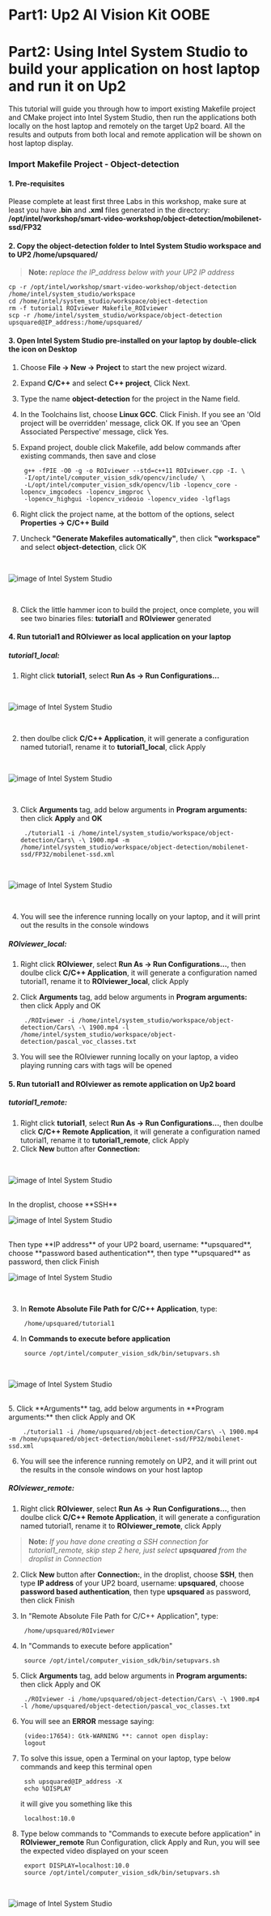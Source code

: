 # Part1: Up2 AI Vision Kit OOBE


# Part2: Using Intel System Studio to build your application on host laptop and run it on Up2
This tutorial will guide you through how to import existing Makefile project and CMake project into Intel System Studio, then run the applications both locally on the host laptop and remotely on the target Up2 board. All the results and outputs from both local and remote application will be shown on host laptop display.

### Import Makefile Project - Object-detection
#### 1. Pre-requisites
Please complete at least first three Labs in this workshop, make sure at least you have **.bin** and **.xml** files generated in the directory: **/opt/intel/workshop/smart-video-workshop/object-detection/mobilenet-ssd/FP32**

#### 2. Copy the object-detection folder to Intel System Studio workspace and to UP2 /home/upsquared/
> **Note:** *replace the IP_address below with your UP2 IP address*

	cp -r /opt/intel/workshop/smart-video-workshop/object-detection /home/intel/system_studio/workspace
	cd /home/intel/system_studio/workspace/object-detection
	rm -f tutorial1 ROIviewer Makefile_ROIviewer
	scp -r /home/intel/system_studio/workspace/object-detection upsquared@IP_address:/home/upsquared/

#### 3. Open Intel System Studio pre-installed on your laptop by double-click the icon on Desktop
1. Choose **File -> New -> Project** to start the new project wizard.
2. Expand **C/C++** and select **C++ project**, Click Next.
3. Type the name **object-detection** for the project in the Name field.
4. In the Toolchains list, choose **Linux GCC**. Click Finish.
If you see an 'Old project will be overridden' message, click OK.
If you see an ‘Open Associated Perspective’ message, click Yes.
5. Expand project, double click Makefile, add below commands after existing commands, then save and close

        g++ -fPIE -O0 -g -o ROIviewer --std=c++11 ROIviewer.cpp -I. \
        -I/opt/intel/computer_vision_sdk/opencv/include/ \
        -L/opt/intel/computer_vision_sdk/opencv/lib -lopencv_core -lopencv_imgcodecs -lopencv_imgproc \
        -lopencv_highgui -lopencv_videoio -lopencv_video -lgflags
        
6. Right click the project name, at the bottom of the options, select **Properties -> C/C++ Build**
7. Uncheck **"Generate Makefiles automatically"**, then click **"workspace"** and select **object-detection**, click OK
<br>

![image of Intel System Studio](https://github.com/intel-iot-devkit/smart-video-workshop/blob/master/images/ISS_C_C++_Build_Setup.png "C/C++ Build Setup")

<br>

8. Click the little hammer icon to build the project, once complete, you will see two binaries files: **tutorial1** and **ROIviewer** generated

#### 4. Run tutorial1 and ROIviewer as local application on your laptop
##### tutorial1_local:
1. Right click **tutorial1**, select **Run As -> Run Configurations...**
<br>

![image of Intel System Studio](https://github.com/intel-iot-devkit/smart-video-workshop/blob/master/images/ISS_Run_Configuration.png "Open Run Configuration")

<br>

2. then doulbe click **C/C++ Application**, it will generate a configuration named tutorial1, rename it to **tutorial1_local**, click Apply
<br>

![image of Intel System Studio](https://github.com/intel-iot-devkit/smart-video-workshop/blob/master/images/ISS_Run_Configuration_tutorial1_local.png "Setup Tutorial1_local Run Configuration")

<br>

3. Click **Arguments** tag, add below arguments in **Program arguments:** then click **Apply** and **OK**

        ./tutorial1 -i /home/intel/system_studio/workspace/object-detection/Cars\ -\ 1900.mp4 -m /home/intel/system_studio/workspace/object-detection/mobilenet-ssd/FP32/mobilenet-ssd.xml
<br>

![image of Intel System Studio](https://github.com/intel-iot-devkit/smart-video-workshop/blob/master/images/ISS_Run_Configuration_tutorial1_local_arguments.png "Setup Tutorial1_local Run Configuration")

<br>

4. You will see the inference running locally on your laptop, and it will print out the results in the console windows

##### ROIviewer_local:
1. Right click **ROIviewer**, select **Run As -> Run Configurations...**, then doulbe click **C/C++ Application**, it will generate a configuration named tutorial1, rename it to **ROIviewer_local**, click Apply
2. Click **Arguments** tag, add below arguments in **Program arguments:** then click Apply and OK

        ./ROIviewer -i /home/intel/system_studio/workspace/object-detection/Cars\ -\ 1900.mp4 -l /home/intel/system_studio/workspace/object-detection/pascal_voc_classes.txt

3. You will see the ROIviewer running locally on your laptop, a video playing running cars with tags will be opened

#### 5. Run tutorial1 and ROIviewer as remote application on Up2 board
##### tutorial1_remote:
1. Right click **tutorial1**, select **Run As -> Run Configurations...**, then doulbe click **C/C++ Remote Application**, it will generate a configuration named tutorial1, rename it to **tutorial1_remote**, click Apply
2. Click **New** button after **Connection:**
<br>

![image of Intel System Studio](https://github.com/intel-iot-devkit/smart-video-workshop/blob/master/images/ISS_Run_Configuration_tutorial1_remote.png "Setup Tutorial1_remote Run Configuration")

<br>
In the droplist, choose **SSH**

<br>

![image of Intel System Studio](https://github.com/intel-iot-devkit/smart-video-workshop/blob/master/images/ISS_Create_a_New_Connection.png "Setup Tutorial1_remote Run Configuration")

<br>
Then type **IP address** of your UP2 board, username: **upsquared**, choose **password based authentication**, then type **upsquared** as password, then click Finish

<br>

![image of Intel System Studio](https://github.com/intel-iot-devkit/smart-video-workshop/blob/master/images/ISS_Setup_New_Connection.png "Setup Tutorial1_remote Run Configuration")

<br>

3. In **Remote Absolute File Path for C/C++ Application**, type:

		/home/upsquared/tutorial1
4. In **Commands to execute before application**

		source /opt/intel/computer_vision_sdk/bin/setupvars.sh
		
<br>

![image of Intel System Studio](https://github.com/intel-iot-devkit/smart-video-workshop/blob/master/images/ISS_Run_Configuration_tutorial1_remote_commands_run_before_application.png "Setup Tutorial1_remote Run Configuration")

<br>
5. Click **Arguments** tag, add below arguments in **Program arguments:** then click Apply and OK

        ./tutorial1 -i /home/upsquared/object-detection/Cars\ -\ 1900.mp4 -m /home/upsquared/object-detection/mobilenet-ssd/FP32/mobilenet-ssd.xml

6. You will see the inference running remotely on UP2, and it will print out the results in the console windows on your host laptop

##### ROIviewer_remote:
1. Right click **ROIviewer**, select **Run As -> Run Configurations...**, then doulbe click **C/C++ Remote Application**, it will generate a configuration named tutorial1, rename it to **ROIviewer_remote**, click Apply
> **Note:** *If you have done creating a SSH connection for tutorial1_remote, skip step 2 here, just select **upsquared** from the droplist in Connection*
2. Click **New** button after **Connection:**, in the droplist, choose **SSH**, then type **IP address** of your UP2 board, username: **upsquared**, choose **password based authentication**, then type **upsquared** as password, then click Finish
3. In "Remote Absolute File Path for C/C++ Application", type:

		/home/upsquared/ROIviewer
4. In "Commands to execute before application"

		source /opt/intel/computer_vision_sdk/bin/setupvars.sh
5. Click **Arguments** tag, add below arguments in **Program arguments:** then click Apply and OK

        ./ROIviewer -i /home/upsquared/object-detection/Cars\ -\ 1900.mp4 -l /home/upsquared/object-detection/pascal_voc_classes.txt

6. You will see an **ERROR** message saying:

        (video:17654): Gtk-WARNING **: cannot open display: 
        logout

7. To solve this issue, open a Terminal on your laptop, type below commands and keep this terminal open

        ssh upsquared@IP_address -X
        echo %DISPLAY
        
   it will give you something like this
   
        localhost:10.0
        
8. Type below commands to "Commands to execute before application" in **ROIviewer_remote** Run Configuration, click Apply and Run, you will see the expected video displayed on your sceen

        export DISPLAY=localhost:10.0
        source /opt/intel/computer_vision_sdk/bin/setupvars.sh
	
<br>

![image of Intel System Studio](https://github.com/intel-iot-devkit/smart-video-workshop/blob/master/images/ISS_Run_Configuration_ROIviewer_remote.png "Setup ROIviewer_remote Run Configuration")

<br>
